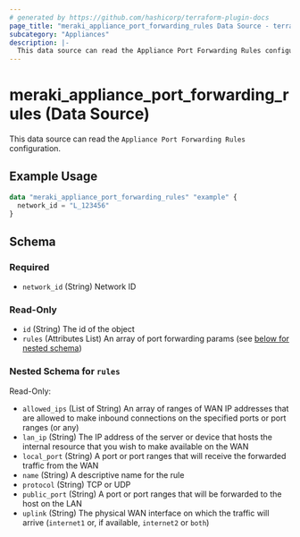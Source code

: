 ```yaml
---
# generated by https://github.com/hashicorp/terraform-plugin-docs
page_title: "meraki_appliance_port_forwarding_rules Data Source - terraform-provider-meraki"
subcategory: "Appliances"
description: |-
  This data source can read the Appliance Port Forwarding Rules configuration.
---
```


# meraki_appliance_port_forwarding_rules (Data Source)

This data source can read the `Appliance Port Forwarding Rules` configuration.

## Example Usage

```terraform
data "meraki_appliance_port_forwarding_rules" "example" {
  network_id = "L_123456"
}
```

<!-- schema generated by tfplugindocs -->
## Schema

### Required

- `network_id` (String) Network ID

### Read-Only

- `id` (String) The id of the object
- `rules` (Attributes List) An array of port forwarding params (see [below for nested schema](#nestedatt--rules))

<a id="nestedatt--rules"></a>
### Nested Schema for `rules`

Read-Only:

- `allowed_ips` (List of String) An array of ranges of WAN IP addresses that are allowed to make inbound connections on the specified ports or port ranges (or any)
- `lan_ip` (String) The IP address of the server or device that hosts the internal resource that you wish to make available on the WAN
- `local_port` (String) A port or port ranges that will receive the forwarded traffic from the WAN
- `name` (String) A descriptive name for the rule
- `protocol` (String) TCP or UDP
- `public_port` (String) A port or port ranges that will be forwarded to the host on the LAN
- `uplink` (String) The physical WAN interface on which the traffic will arrive (`internet1` or, if available, `internet2` or `both`)
